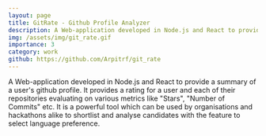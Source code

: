```yaml
---
layout: page
title: GitRate - Github Profile Analyzer
description: A Web-application developed in Node.js and React to provide a summary of a user's github profile.
img: /assets/img/git_rate.gif
importance: 3
category: work
github: https://github.com/Arpitrf/git_rate
---
```


A Web-application developed in Node.js and React to provide a summary of a user's github profile. It provides a rating for a user and each of their repositories evaluating on various metrics like "Stars", "Number of Commits" etc. It is a powerful tool which can be used by organisations and hackathons alike to shortlist and analyse candidates with the feature to select language preference.